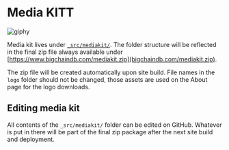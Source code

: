 # Media KITT

![giphy](https://user-images.githubusercontent.com/90316/29563895-dde966ae-873f-11e7-976b-c2f0fa9578b6.gif)

Media kit lives under [`_src/mediakit/`](../_src/mediakit/). The folder structure will be reflected in the final zip file always available under [https://www.bigchaindb.com/mediakit.zip](bigchaindb.com/mediakit.zip).

The zip file will be created automatically upon site build. File names in the `logo` folder should not be changed, those assets are used on the About page for the logo downloads.

## Editing media kit

All contents of the `_src/mediakit/` folder can be edited on GitHub. Whatever is put in there will be part of the final zip package after the next site build and deployment.
